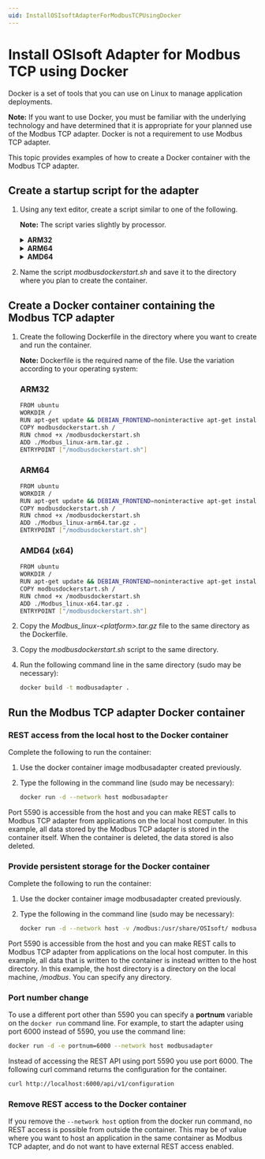 ```yaml
---
uid: InstallOSIsoftAdapterForModbusTCPUsingDocker
---
```


# Install OSIsoft Adapter for Modbus TCP using Docker

Docker is a set of tools that you can use on Linux to manage application deployments.

**Note:** If you want to use Docker, you must be familiar with the underlying technology and have determined that it is appropriate for your planned use of the Modbus TCP adapter. Docker is not a requirement to use Modbus TCP adapter.

This topic provides examples of how to create a Docker container with the Modbus TCP adapter.

## Create a startup script for the adapter

1. Using any text editor, create a script similar to one of the following.

	**Note:** The script varies slightly by processor.

	<details>
	<summary><b>ARM32</b></summary>
	<pre>

		#!/bin/sh
		#local variables
		defaultPort=5590
		#regexp to only accept numerals
		re='^[0-9]+$'
			
		portConfigFile="/Modbus_linux-arm/appsettings.json"

		#validate the port number input
		if [ -z $portnum ] ; then
			portnum=${defaultPort}
			echo "Default value selected." ;
		else
			echo $portnum | grep -q -E $re
			isNum=$?
			if [ $isNum -ne 0 ] || [ $portnum -le 1023 ] || [ $portnum -gt 49151 ] ; then
				echo "Invalid input. Setting default value ${defaultPort} instead..."
				portnum=${defaultPort} ;
			fi
		fi

		echo "configuring port ${portnum}"
		#write out the port config file
		cat > ${portConfigFile} << EOF
		{
		"ApplicationSettings": {
			"Port": ${portnum},
			"ApplicationDataDirectory": "/usr/share/OSIsoft/Adapters/Modbus"
			}
		}
		EOF
		exec /Modbus_linux-arm/OSIsoft.Data.System.Host
	</pre>
	</details>

	<details>
	<summary><b>ARM64</b></summary>
	<pre>

		#!/bin/sh
		#local variables
		defaultPort=5590
		#regexp to only accept numerals
		re='^[0-9]+$'
			
		portConfigFile="/Modbus_linux-arm64/appsettings.json"

		#validate the port number input
		if [ -z $portnum ] ; then
			portnum=${defaultPort}
			echo "Default value selected." ;
		else
			echo $portnum | grep -q -E $re
			isNum=$?
			if [ $isNum -ne 0 ] || [ $portnum -le 1023 ] || [ $portnum -gt 49151 ] ; then
				echo "Invalid input. Setting default value ${defaultPort} instead..."
				portnum=${defaultPort} ;
			fi
		fi

		echo "configuring port ${portnum}"
		#write out the port config file
		cat > ${portConfigFile} << EOF
		{
		"ApplicationSettings": {
			"Port": ${portnum},
			"ApplicationDataDirectory": "/usr/share/OSIsoft/Adapters/Modbus"
			}
		}
		EOF
		exec /Modbus_linux-arm64/OSIsoft.Data.System.Host
	</pre>
	</details>

	<details>
	<summary><b>AMD64</b></summary>
	<pre>

		#!/bin/sh
		#local variables
		defaultPort=5590
		#regexp to only accept numerals
		re='^[0-9]+$'
			
		portConfigFile="/Modbus_linux-x64/appsettings.json"

		#validate the port number input
		if [ -z $portnum ] ; then
			portnum=${defaultPort}
			echo "Default value selected." ;
		else
			echo $portnum | grep -q -E $re
			isNum=$?
			if [ $isNum -ne 0 ] || [ $portnum -le 1023 ] || [ $portnum -gt 49151 ] ; then
				echo "Invalid input. Setting default value ${defaultPort} instead..."
				portnum=${defaultPort} ;
			fi
		fi

		echo "configuring port ${portnum}"
		#write out the port config file
		cat > ${portConfigFile} << EOF
		{
		"ApplicationSettings": {
			"Port": ${portnum},
			"ApplicationDataDirectory": "/usr/share/OSIsoft/Adapters/Modbus"
			}
		}
		EOF
		exec /Modbus_linux-x64/OSIsoft.Data.System.Host
	</pre>
	</details>
	
	
2. Name the script *modbusdockerstart.sh* and save it to the directory where you plan to create the container.

## Create a Docker container containing the Modbus TCP adapter

1. Create the following Dockerfile in the directory where you want to create and run the container.

	**Note:** Dockerfile is the required name of the file. Use the variation according to your operating system:

	### ARM32

	```bash
	FROM ubuntu
	WORKDIR /
	RUN apt-get update && DEBIAN_FRONTEND=noninteractive apt-get install -y ca-certificates libicu66 libssl1.1 curl
	COPY modbusdockerstart.sh /
	RUN chmod +x /modbusdockerstart.sh
	ADD ./Modbus_linux-arm.tar.gz .
	ENTRYPOINT ["/modbusdockerstart.sh"]
	```
	### ARM64

	```bash
	FROM ubuntu
	WORKDIR /
	RUN apt-get update && DEBIAN_FRONTEND=noninteractive apt-get install -y ca-certificates libicu66 libssl1.1 curl 
	COPY modbusdockerstart.sh /
	RUN chmod +x /modbusdockerstart.sh
	ADD ./Modbus_linux-arm64.tar.gz .
	ENTRYPOINT ["/modbusdockerstart.sh"]
	```

	### AMD64 (x64)

	```bash
	FROM ubuntu
	WORKDIR /
	RUN apt-get update && DEBIAN_FRONTEND=noninteractive apt-get install -y ca-certificates libicu66 libssl1.1 curl 
	COPY modbusdockerstart.sh /
	RUN chmod +x /modbusdockerstart.sh
	ADD ./Modbus_linux-x64.tar.gz .
	ENTRYPOINT ["/modbusdockerstart.sh"]
	```

2. Copy the *Modbus_linux-\<platform>.tar.gz* file to the same directory as the Dockerfile.

3. Copy the *modbusdockerstart.sh* script to the same directory.

4. Run the following command line in the same directory (sudo may be necessary):

	```bash
	docker build -t modbusadapter .
	```

## Run the Modbus TCP adapter Docker container

### REST access from the local host to the Docker container

Complete the following to run the container:

1. Use the docker container image modbusadapter created previously.
2. Type the following in the command line (sudo may be necessary):

	```bash
	docker run -d --network host modbusadapter
	```

Port 5590 is accessible from the host and you can make REST calls to Modbus TCP adapter from applications on the local host computer. In this example, all data stored by the Modbus TCP adapter is stored in the container itself. When the container is deleted, the data stored is also deleted.

### Provide persistent storage for the Docker container

Complete the following to run the container:

1. Use the docker container image modbusadapter created previously.
2. Type the following in the command line (sudo may be necessary):

	```bash
	docker run -d --network host -v /modbus:/usr/share/OSIsoft/ modbusadapter
	```

Port 5590 is accessible from the host and you can make REST calls to Modbus TCP adapter from applications on the local host computer. In this example, all data that is written to the container is instead written to the host directory. In this example, the host directory is a directory on the local machine, */modbus*. You can specify any directory.

### Port number change

To use a different port other than 5590 you can specify a **portnum** variable on the `docker run` command line. For example, to start the adapter using port 6000 instead of 5590, you use the command line:

```bash
docker run -d -e portnum=6000 --network host modbusadapter
```

Instead of accessing the REST API using port 5590 you use port 6000. The following curl command returns the configuration for the container.

```bash
curl http://localhost:6000/api/v1/configuration
```

### Remove REST access to the Docker container

If you remove the `--network host` option from the docker run command, no REST access is possible from outside the container. This may be of value where you want to host an application in the same container as Modbus TCP adapter, and do not want to have external REST access enabled.
